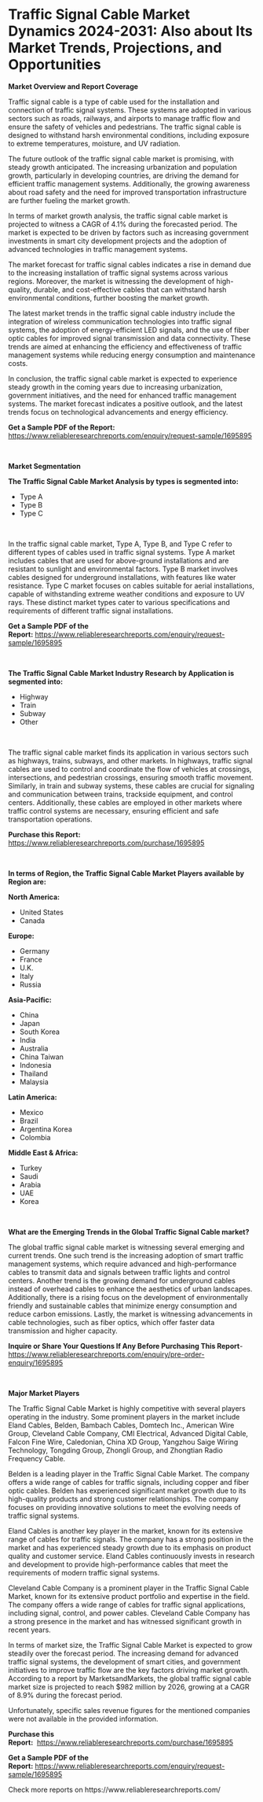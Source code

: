 <p><h1>Traffic Signal Cable Market Dynamics 2024-2031: Also about Its Market Trends, Projections, and Opportunities</h1></p><p><strong>Market Overview and Report Coverage</strong></p>
<p><p>Traffic signal cable is a type of cable used for the installation and connection of traffic signal systems. These systems are adopted in various sectors such as roads, railways, and airports to manage traffic flow and ensure the safety of vehicles and pedestrians. The traffic signal cable is designed to withstand harsh environmental conditions, including exposure to extreme temperatures, moisture, and UV radiation.</p><p>The future outlook of the traffic signal cable market is promising, with steady growth anticipated. The increasing urbanization and population growth, particularly in developing countries, are driving the demand for efficient traffic management systems. Additionally, the growing awareness about road safety and the need for improved transportation infrastructure are further fueling the market growth.</p><p>In terms of market growth analysis, the traffic signal cable market is projected to witness a CAGR of 4.1% during the forecasted period. The market is expected to be driven by factors such as increasing government investments in smart city development projects and the adoption of advanced technologies in traffic management systems.</p><p>The market forecast for traffic signal cables indicates a rise in demand due to the increasing installation of traffic signal systems across various regions. Moreover, the market is witnessing the development of high-quality, durable, and cost-effective cables that can withstand harsh environmental conditions, further boosting the market growth.</p><p>The latest market trends in the traffic signal cable industry include the integration of wireless communication technologies into traffic signal systems, the adoption of energy-efficient LED signals, and the use of fiber optic cables for improved signal transmission and data connectivity. These trends are aimed at enhancing the efficiency and effectiveness of traffic management systems while reducing energy consumption and maintenance costs.</p><p>In conclusion, the traffic signal cable market is expected to experience steady growth in the coming years due to increasing urbanization, government initiatives, and the need for enhanced traffic management systems. The market forecast indicates a positive outlook, and the latest trends focus on technological advancements and energy efficiency.</p></p>
<p><strong>Get a Sample PDF of the Report:</strong> <a href="https://www.reliableresearchreports.com/enquiry/request-sample/1695895">https://www.reliableresearchreports.com/enquiry/request-sample/1695895</a></p>
<p>&nbsp;</p>
<p><strong>Market Segmentation</strong></p>
<p><strong>The Traffic Signal Cable Market Analysis by types is segmented into:</strong></p>
<p><ul><li>Type A</li><li>Type B</li><li>Type C</li></ul></p>
<p>&nbsp;</p>
<p><p>In the traffic signal cable market, Type A, Type B, and Type C refer to different types of cables used in traffic signal systems. Type A market includes cables that are used for above-ground installations and are resistant to sunlight and environmental factors. Type B market involves cables designed for underground installations, with features like water resistance. Type C market focuses on cables suitable for aerial installations, capable of withstanding extreme weather conditions and exposure to UV rays. These distinct market types cater to various specifications and requirements of different traffic signal installations.</p></p>
<p><strong>Get a Sample PDF of the Report:</strong>&nbsp;<a href="https://www.reliableresearchreports.com/enquiry/request-sample/1695895">https://www.reliableresearchreports.com/enquiry/request-sample/1695895</a></p>
<p>&nbsp;</p>
<p><strong>The Traffic Signal Cable Market Industry Research by Application is segmented into:</strong></p>
<p><ul><li>Highway</li><li>Train</li><li>Subway</li><li>Other</li></ul></p>
<p>&nbsp;</p>
<p><p>The traffic signal cable market finds its application in various sectors such as highways, trains, subways, and other markets. In highways, traffic signal cables are used to control and coordinate the flow of vehicles at crossings, intersections, and pedestrian crossings, ensuring smooth traffic movement. Similarly, in train and subway systems, these cables are crucial for signaling and communication between trains, trackside equipment, and control centers. Additionally, these cables are employed in other markets where traffic control systems are necessary, ensuring efficient and safe transportation operations.</p></p>
<p><strong>Purchase this Report:</strong>&nbsp; <a href="https://www.reliableresearchreports.com/purchase/1695895">https://www.reliableresearchreports.com/purchase/1695895</a></p>
<p>&nbsp;</p>
<p><strong>In terms of Region, the Traffic Signal Cable Market Players available by Region are:</strong></p>
<p>
    <p> <strong> North America: </strong>
        <ul>
            <li>United States</li>
            <li>Canada</li>
        </ul>
        </p> 
    <p> <strong> Europe: </strong>
        <ul>
            <li>Germany</li>
            <li>France</li>
            <li>U.K.</li>
            <li>Italy</li>
            <li>Russia</li>
        </ul>
        </p> 
    <p> <strong> Asia-Pacific: </strong>
        <ul>
            <li>China</li>
            <li>Japan</li>
            <li>South Korea</li>
            <li>India</li>
            <li>Australia</li>
            <li>China Taiwan</li>
            <li>Indonesia</li>
            <li>Thailand</li>
            <li>Malaysia</li>
        </ul>
        </p> 
    <p> <strong> Latin America: </strong>
        <ul>
            <li>Mexico</li>
            <li>Brazil</li>
            <li>Argentina Korea</li>
            <li>Colombia</li>
        </ul>
        </p> 
    <p> <strong> Middle East & Africa: </strong>
        <ul>
            <li>Turkey</li>
            <li>Saudi</li>
            <li>Arabia</li>
            <li>UAE</li>
            <li>Korea</li>
        </ul>
    </p>
    </p>
<p>&nbsp;</p>
<p><strong>What are the Emerging Trends in the Global Traffic Signal Cable market?</strong></p>
<p><p>The global traffic signal cable market is witnessing several emerging and current trends. One such trend is the increasing adoption of smart traffic management systems, which require advanced and high-performance cables to transmit data and signals between traffic lights and control centers. Another trend is the growing demand for underground cables instead of overhead cables to enhance the aesthetics of urban landscapes. Additionally, there is a rising focus on the development of environmentally friendly and sustainable cables that minimize energy consumption and reduce carbon emissions. Lastly, the market is witnessing advancements in cable technologies, such as fiber optics, which offer faster data transmission and higher capacity.</p></p>
<p><strong>Inquire or Share Your Questions If Any Before Purchasing This Report</strong>- <a href="https://www.reliableresearchreports.com/enquiry/pre-order-enquiry/1695895">https://www.reliableresearchreports.com/enquiry/pre-order-enquiry/1695895</a></p>
<p>&nbsp;</p>
<p><strong>Major Market Players</strong></p>
<p><p>The Traffic Signal Cable Market is highly competitive with several players operating in the industry. Some prominent players in the market include Eland Cables, Belden, Bambach Cables, Domtech Inc., American Wire Group, Cleveland Cable Company, CMI Electrical, Advanced Digital Cable, Falcon Fine Wire, Caledonian, China XD Group, Yangzhou Saige Wiring Technology, Tongding Group, Zhongli Group, and Zhongtian Radio Frequency Cable.</p><p>Belden is a leading player in the Traffic Signal Cable Market. The company offers a wide range of cables for traffic signals, including copper and fiber optic cables. Belden has experienced significant market growth due to its high-quality products and strong customer relationships. The company focuses on providing innovative solutions to meet the evolving needs of traffic signal systems.</p><p>Eland Cables is another key player in the market, known for its extensive range of cables for traffic signals. The company has a strong position in the market and has experienced steady growth due to its emphasis on product quality and customer service. Eland Cables continuously invests in research and development to provide high-performance cables that meet the requirements of modern traffic signal systems.</p><p>Cleveland Cable Company is a prominent player in the Traffic Signal Cable Market, known for its extensive product portfolio and expertise in the field. The company offers a wide range of cables for traffic signal applications, including signal, control, and power cables. Cleveland Cable Company has a strong presence in the market and has witnessed significant growth in recent years.</p><p>In terms of market size, the Traffic Signal Cable Market is expected to grow steadily over the forecast period. The increasing demand for advanced traffic signal systems, the development of smart cities, and government initiatives to improve traffic flow are the key factors driving market growth. According to a report by MarketsandMarkets, the global traffic signal cable market size is projected to reach $982 million by 2026, growing at a CAGR of 8.9% during the forecast period.</p><p>Unfortunately, specific sales revenue figures for the mentioned companies were not available in the provided information.</p></p>
<p><strong>Purchase this Report:</strong>&nbsp;&nbsp;<a href="https://www.reliableresearchreports.com/purchase/1695895">https://www.reliableresearchreports.com/purchase/1695895</a></p>
<p></p>
<p><strong>Get a Sample PDF of the Report:</strong>&nbsp;<a href="https://www.reliableresearchreports.com/enquiry/request-sample/1695895">https://www.reliableresearchreports.com/enquiry/request-sample/1695895</a></p>
<p>Check more reports on https://www.reliableresearchreports.com/</p>